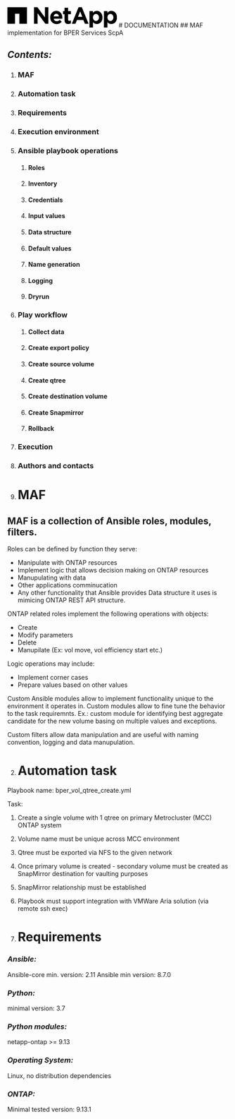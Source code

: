<img src=docs/netapp-footer-logo.png>
# DOCUMENTATION
## MAF implementation for BPER Services ScpA

## *Contents:*
1. ### MAF
2. ### Automation task
3. ### Requirements
4. ### Execution environment
5. ### Ansible playbook operations
   1. #### Roles
   2. #### Inventory
   3. #### Credentials
   4. #### Input values
   5. #### Data structure
   6. #### Default values
   7. #### Name generation
   8. #### Logging
   9. #### Dryrun
6. ### Play workflow
   1. #### Collect data
   2. #### Create export policy
   3. #### Create source volume
   4. #### Create qtree
   5. #### Create destination volume
   6. #### Create Snapmirror
   7. #### Rollback
7. ### Execution
8. ### Authors and contacts
 


1. # MAF
## MAF is a collection of Ansible roles, modules, filters.

Roles can be defined by function they serve:
- Manipulate with ONTAP resources
- Implement logic that allows decision making on ONTAP resources
- Manupulating with data
- Other applications comminucation
- Any other functionality that Ansible provides
Data structure it uses is mimicing ONTAP REST API structure.

ONTAP related roles implement the following operations with objects:
- Create
- Modify parameters
- Delete
- Manupilate (Ex: vol move, vol efficiency start etc.)

Logic operations may include: 
- Implement corner cases
- Prepare values based on other values

Custom Ansible modules allow to implement functionality unique to the environment it operates in.
Custom modules allow to fine tune the behavior to the task requiremnts.
Ex.: custom module for identifying best aggregate candidate for the new volume basing on multiple values and exceptions.

Custom filters allow data manipulation and are useful with naming convention, logging and data manupulation.

2. # Automation task
Playbook name: bper_vol_qtree_create.yml

Task:
1. Create a single volume with 1 qtree on primary Metrocluster (MCC) ONTAP system 
2. Volume name must be unique across MCC environment
3. Qtree must be exported via NFS to the given network
4. Once primary volume is created - secondary volume must be created as SnapMirror destination for vaulting purposes
5. SnapMirror relationship must be established
6. Playbook must support integration with VMWare Aria solution (via remote ssh exec)

3. # Requirements

### *Ansible:*
Ansible-core min. version: 2.11
Ansible min version: 8.7.0

### *Python:*
minimal version: 3.7

### *Python modules:*
netapp-ontap >= 9.13

### *Operating System:*
Linux, no distribution dependencies

### *ONTAP:*
Minimal tested version: 9.13.1

